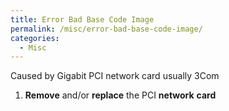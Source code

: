 ```yaml
---
title: Error Bad Base Code Image
permalink: /misc/error-bad-base-code-image/
categories:
  - Misc
---
```

Caused by Gigabit PCI network card usually 3Com

  1. **Remove** and/or **replace** the PCI **network** **card**
